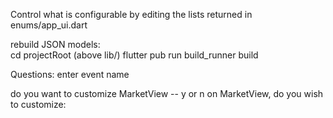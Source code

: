 
Control what is configurable by editing the lists returned in enums/app_ui.dart

rebuild JSON models:  
    cd projectRoot (above lib/)
    flutter pub run build_runner build


Questions:
enter event name

do you want to customize MarketView -- y or n
on MarketView, do you wish to customize: